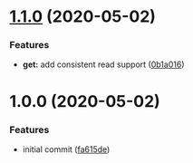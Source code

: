 # [1.1.0](https://github.com/mooyoul/dynamodb-actions/compare/v1.0.0...v1.1.0) (2020-05-02)


### Features

* **get:** add consistent read support ([0b1a016](https://github.com/mooyoul/dynamodb-actions/commit/0b1a0168a2a72076f01bfc2aeb1646dc6931dede))

# 1.0.0 (2020-05-02)


### Features

* initial commit ([fa615de](https://github.com/mooyoul/dynamodb-actions/commit/fa615de88165a22e4cff65eaf564e02f1514e014))
